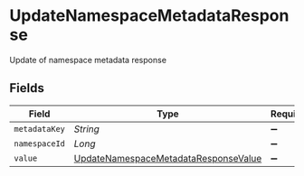 # UpdateNamespaceMetadataResponse

Update of namespace metadata response


## Fields

| Field                                                                                               | Type                                                                                                | Required                                                                                            | Description                                                                                         |
| --------------------------------------------------------------------------------------------------- | --------------------------------------------------------------------------------------------------- | --------------------------------------------------------------------------------------------------- | --------------------------------------------------------------------------------------------------- |
| `metadataKey`                                                                                       | *String*                                                                                            | :heavy_minus_sign:                                                                                  | N/A                                                                                                 |
| `namespaceId`                                                                                       | *Long*                                                                                              | :heavy_minus_sign:                                                                                  | N/A                                                                                                 |
| `value`                                                                                             | [UpdateNamespaceMetadataResponseValue](../../models/shared/UpdateNamespaceMetadataResponseValue.md) | :heavy_minus_sign:                                                                                  | N/A                                                                                                 |